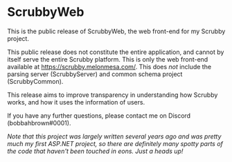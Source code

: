 # ScrubbyWeb

This is the public release of ScrubbyWeb, the web front-end for my Scrubby project.

This public release does not constitute the entire application, and cannot by itself serve the entire Scrubby platform. This is only the web front-end available at https://scrubby.melonmesa.com/. This does *not* include the parsing server (ScrubbyServer) and common schema project (ScrubbyCommon).

This release aims to improve transparency in understanding how Scrubby works, and how it uses the information of users.

If you have any further questions, please contact me on Discord (bobbahbrown#0001).

*Note that this project was largely written several years ago and was pretty much my first ASP.NET project, so there are definitely many spotty parts of the code that haven't been touched in eons. Just a heads up!*